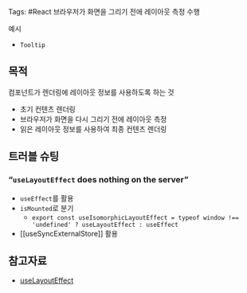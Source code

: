 Tags: #React 
브라우저가 화면을 그리기 전에 레이아웃 측정 수행

예시
- `Tooltip`

## 목적
컴포넌트가 렌더링에 레이아웃 정보를 사용하도록 하는 것
- 초기 컨텐츠 렌더링
- 브라우저가 화면을 다시 그리기 전에 레이아웃 측정
- 읽은 레이아웃 정보를 사용하여 최종 컨텐츠 렌더링

## 트러블 슈팅
### “`useLayoutEffect` does nothing on the server”
- `useEffect`를 활용
- `isMounted`로 분기
	- `export const useIsomorphicLayoutEffect = typeof window !== 'undefined' ? useLayoutEffect : useEffect`
- [[useSyncExternalStore]] 활용

## 참고자료
- [useLayoutEffect](https://react.dev/reference/react/useLayoutEffect)
